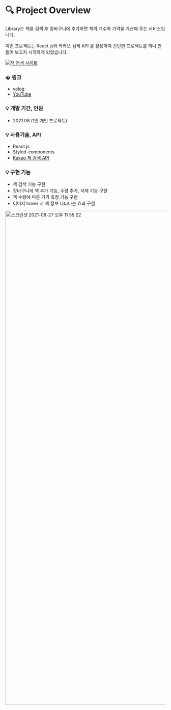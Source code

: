 # 🔍 Project Overview

Library는 책을 검색 후 장바구니에 추가하면 책의 개수와 가격을 계산해 주는 서비스입니다.

이번 프로젝트는  React.js와 카카오 검색 API 를 활용하여 간단한 프로젝트를 하나 만들어 보고자 시작하게 되었습니다.

[![책 검색 사이트](https://img.youtube.com/vi/1gqiz43ffhs/0.jpg)](https://youtu.be/1gqiz43ffhs?t=0s)

### � 링크
- [velog](https://velog.io/@97godo/React-React-%EB%A1%9C-kakao-%EC%B1%85-%EA%B2%80%EC%83%89-%EC%82%AC%EC%9D%B4%ED%8A%B8-%EB%A7%8C%EB%93%A4%EA%B8%B0)
- [YouTube](https://youtu.be/1gqiz43ffhs)

### 💡  개발 기간, 인원

- 2021.08 (1인 개인 프로젝트)

### 💡 사용기술, API

- React.js
- Styled-components
- [Kakao 책 검색 API](https://developers.kakao.com/docs/latest/ko/daum-search/dev-guide#search-book)

### 💡 구현 기능

- 책 검색 기능 구현
- 장바구니에 책 추가 기능, 수량 추가, 삭제 기능 구현
- 책 수량에 따른 가격 측정 기능 구현
- 이미지 hover 시 책 정보 나타나는 효과 구현
<img width="1552" alt="스크린샷 2021-08-27 오후 11 55 22" src="https://user-images.githubusercontent.com/69631850/131151464-bf2e989d-37a7-4b53-bdf8-eeed5898853a.png">


